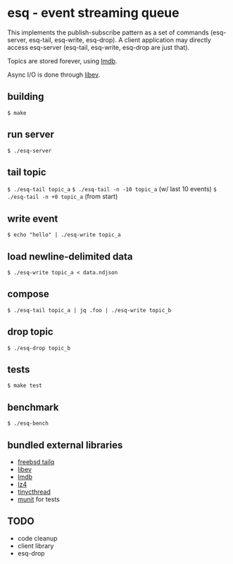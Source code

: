 # esq - event streaming queue
This implements the publish-subscribe pattern as a set of commands (esq-server, esq-tail, esq-write, esq-drop). A client application may directly access esq-server (esq-tail, esq-write, esq-drop are just that).

Topics are stored forever, using [lmdb](https://symas.com/lmdb/).

Async I/O is done through [libev](http://software.schmorp.de/pkg/libev.html).

## building
`$ make`

## run server
`$ ./esq-server`

## tail topic
`$ ./esq-tail topic_a`
`$ ./esq-tail -n -10 topic_a` (w/ last 10 events)
`$ ./esq-tail -n +0 topic_a` (from start)

## write event
`$ echo "hello" | ./esq-write topic_a`

## load newline-delimited data
`$ ./esq-write topic_a < data.ndjson`

## compose
`$ ./esq-tail topic_a | jq .foo | ./esq-write topic_b`

## drop topic
`$ ./esq-drop topic_b`

## tests
`$ make test`

## benchmark
`$ ./esq-bench`

## bundled external libraries
* [freebsd tailq](https://github.com/freebsd/freebsd-src/blob/master/contrib/sendmail/include/sm/tailq.h)
* [libev](http://software.schmorp.de/pkg/libev.html)
* [lmdb](https://symas.com/lmdb/)
* [lz4](http://lz4.github.io/lz4/)
* [tinycthread](https://github.com/tinycthread/tinycthread)
* [munit](https://github.com/nemequ/munit) for tests

## TODO
* code cleanup
* client library
* esq-drop

